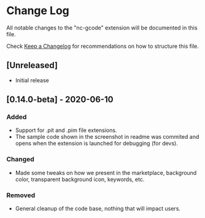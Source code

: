 # Change Log
All notable changes to the "nc-gcode" extension will be documented in this file.

Check [Keep a Changelog](http://keepachangelog.com/) for recommendations on how to structure this file.

## [Unreleased]
- Initial release

## [0.14.0-beta] - 2020-06-10

### Added
- Support for .pit and .pim file extensions.
- The sample code shown in the screenshot in readme was commited and opens when the extension is launched for debugging (for devs).

### Changed
- Made some tweaks on how we present in the marketplace, background color, transparent background icon, keywords, etc.

### Removed
- General cleanup of the code base, nothing that will impact users.
